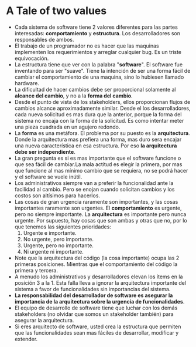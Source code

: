 # A Tale of two values
- Cada sistema de software tiene 2 valores diferentes para las partes interesadas: **comportamiento** y **estructura**. Los desarrolladores son responsables de ambos.
- El trabajo de un programador no es hacer que las maquinas implementen los requerimientos y arreglar cualquier bug. Es un triste equivocación.
- La estructura tiene que ver con la palabra "**software**". El software fue inventando para ser "suave". Tiene la intención de ser una forma fácil de cambiar el comportamiento de una maquina, sino lo hubiesen llamado hardware.
- La dificultad de hacer cambios debe ser proporcional solamente al **alcance del cambio**, y no a la **forma del cambio**.
- Desde el punto de vista de los stakeholders, ellos proporcionan flujos de cambios alcance aproximadamente similar. Desde el los desarrolladores, cada nueva solicitud es mas dura que la anterior, porque la forma del sistema no encaja con la forma de la solicitud. Es como intentar meter una pieza cuadrada en un agujero redondo.
- La **forma** es una metáfora. El problema por su puesto es la **arquitectura**. Donde la arquitectura mas prefiera una forma, mas duro sera encajar una nueva característica en esa estructura. Por eso **la arquitectura debe ser independiente**.
- La gran pregunta es si es mas importante que el software funcione o que sea fácil de cambiar.La mala actitud es elegir la primera, por mas que funcione al mas mínimo cambio que se requiera, no se podrá hacer y el software se vuele inútil.
- Los administrativos siempre van a preferir la funcionalidad ante la facilidad al cambio. Pero se enojan cuando solicitan cambios y los costos son altísimos para hacerlos.
- Las cosas de gran urgencia raramente son importantes, y las cosas importantes raramente son urgentes. El **comportamiento** es urgente, pero no siempre importante. La **arquitectura** es importante pero nunca urgente. Por supuesto, hay cosas que son ambas y otras que no, por lo que tenemos las siguientes prioridades:
  1. Urgente e importante.
  2. No urgente, pero importante.
  3. Urgente, pero no importante.
  4. Ni urgente ni importante.
- Note que la arquitectura del código (la cosa importante) ocupa las 2 primeras posiciones. Mientras que el comportamiento del código la primera y tercera.
- A menudo los administrativos y desarrolladores elevan los ítems en la posición 3 a la 1. Esta falla lleva a ignorar la arquitectura importante del sistema a favor de funcionalidades sin importancias del sistema.
- **La responsabilidad del desarrollador de software es asegurar la importancia de la arquitectura sobre la urgencia de funcionalidades**.
- El equipo de desarrollo de software tiene que luchar con los demás stakeholders (no olvidar que somos un stakeholder también) para asegurar la arquitectura.
- Si eres arquitecto de software, usted crea la estructura que permiten que las funcionalidades sean mas fáciles de desarrollar, modificar y extender.